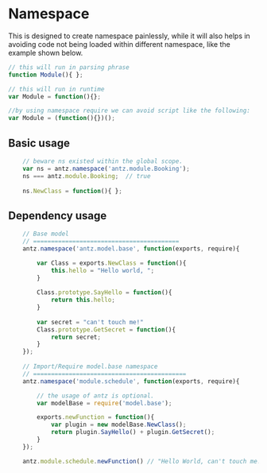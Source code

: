 Namespace
=========

This is designed to create namespace painlessly, while it will also helps in avoiding code not being loaded within different namespace, like the example shown below.

```javascript
// this will run in parsing phrase
function Module(){ };

// this will run in runtime
var Module = function(){};

//by using namespace require we can avoid script like the following:
var Module = (function(){})();
```

Basic usage
------------

```javascript
    // beware ns existed within the global scope.
    var ns = antz.namespace('antz.module.Booking');
    ns === antz.module.Booking;  // true
    
    ns.NewClass = function(){ };
```

Dependency usage
--------------

```javascript
    // Base model
    // =========================================
    antz.namespace('antz.model.base', function(exports, require){

        var Class = exports.NewClass = function(){
            this.hello = "Hello world, ";
        }
    
        Class.prototype.SayHello = function(){
            return this.hello;
        }
        
        var secret = "can't touch me!"
        Class.prototype.GetSecret = function(){
            return secret;
        }
    });
    
    // Import/Require model.base namespace
    // ===========================================
    antz.namespace('module.schedule', function(exports, require){

        // the usage of antz is optional.
        var modelBase = require('model.base'); 

        exports.newFunction = function(){
            var plugin = new modelBase.NewClass();
            return plugin.SayHello() + plugin.GetSecret();
        }
    });

    antz.module.schedule.newFunction() // "Hello World, can't touch me!"
    
```

